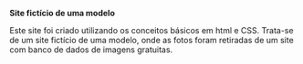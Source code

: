 **Site fictício de uma modelo**

Este site foi criado utilizando os conceitos básicos em html e CSS. Trata-se de um site fictício de uma modelo, onde as fotos foram retiradas de um site com banco de dados de imagens gratuitas.


